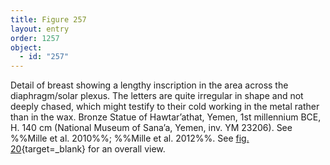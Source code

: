 ```yaml
---
title: Figure 257
layout: entry
order: 1257
object:
  - id: "257"
---
```


Detail of breast showing a lengthy inscription in the area across the diaphragm/solar plexus. The letters are quite irregular in shape and not deeply chased, which might testify to their cold working in the metal rather than in the wax. Bronze Statue of Hawtar’athat, Yemen, 1st millennium BCE, H. 140 cm (National Museum of Sana’a, Yemen, inv. YM 23206). See %%Mille et al. 2010%%; %%Mille et al. 2012%%. See [fig. 20](/visual-atlas/#fig-20){target=_blank} for an overall view.
